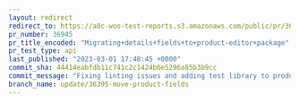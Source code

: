 ```yaml
---
layout: redirect
redirect_to: https://a8c-woo-test-reports.s3.amazonaws.com/public/pr/36945/api/index.html
pr_number: 36945
pr_title_encoded: "Migrating+details+fields+to+product-editor+package"
pr_test_type: api
last_published: "2023-03-01 17:48:45 +0000"
commit_sha: 44414eabfdb11c741c2c1424b6e5296a85b3b9cc
commit_message: "Fixing linting issues and adding test library to product editor package"
branch_name: update/36395-move-product-fields
---
```


